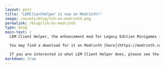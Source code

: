 ```yaml
---
layout: post
title: "LEMClientHelper is now on Modrinth!"
image: /assets/blog/lch-on-modrinth.png
permalink: /blog/lch-on-modrinth
type: blog
main-text: | 
  LEM Client Helper, the enhancement mod for Legacy Edition Minigames is now available to download on Modrinth!

  You may find a download for it on Modrinth [here](https://modrinth.com/mod/lemclienthelper)!

  If you are interested in what LEM Client Helper does, please see the Modrinth page!
markdown: true
---
```


